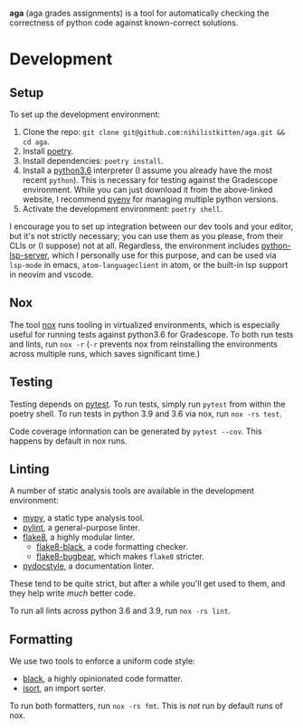 **aga** (aga grades assignments) is a tool for automatically checking the correctness of python code against known-correct solutions.

# Development

## Setup

To set up the development environment:

1. Clone the repo: `git clone git@github.com:nihilistkitten/aga.git && cd aga`.
2. Install [poetry](https://python-poetry.org/docs/#installation).
3. Install dependencies: `poetry install`.
4. Install a [python3.6](https://www.python.org/downloads/) interpreter (I assume you already have the most recent `python`). This is necessary for testing against the Gradescope environment. While you can just download it from the above-linked website, I recommend [pyenv](https://github.com/pyenv/pyenv) for managing multiple python versions.
5. Activate the development environment: `poetry shell`.

I encourage you to set up integration between our dev tools and your editor, but it's not strictly necessary; you can use them as you please, from their CLIs or (I suppose) not at all. Regardless, the environment includes [python-lsp-server](https://github.com/python-lsp/python-lsp-server), which I personally use for this purpose, and can be used via `lsp-mode` in emacs, `atom-languageclient` in atom, or the built-in lsp support in neovim and vscode.

## Nox

The tool [nox](https://nox.thea.codes/) runs tooling in virtualized environments, which is especially useful for running tests against python3.6 for Gradescope. To both run tests and lints, run `nox -r` (`-r` prevents nox from reinstalling the environments across multiple runs, which saves significant time.)

## Testing

Testing depends on [pytest](https://docs.pytest.org/). To run tests, simply run `pytest` from within the poetry shell. To run tests in python 3.9 and 3.6 via nox, run `nox -rs test`.

Code coverage information can be generated by `pytest --cov`. This happens by default in nox runs.

## Linting

A number of static analysis tools are available in the development environment:

- [mypy](http://mypy-lang.org/), a static type analysis tool.
- [pylint](https://pylint.org/), a general-purpose linter.
- [flake8](https://flake8.pycqa.org/en/latest/), a highly modular linter.
  - [flake8-black](https://github.com/peterjc/flake8-black), a code formatting checker.
  - [flake8-bugbear](https://github.com/PyCQA/flake8-bugbear), which makes `flake8` stricter.
- [pydocstyle](http://www.pydocstyle.org/en/stable/), a documentation linter.

These tend to be quite strict, but after a while you'll get used to them, and they help write _much_ better code.

To run all lints across python 3.6 and 3.9, run `nox -rs lint`.

## Formatting

We use two tools to enforce a uniform code style:

- [black](https://github.com/psf/black), a highly opinionated code formatter.
- [isort](https://github.com/PyCQA/isort), an import sorter.

To run both formatters, run `nox -rs fmt`. This is _not_ run by default runs of nox.

